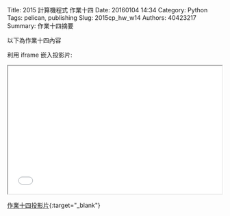 Title: 2015 計算機程式 作業十四
Date: 20160104 14:34
Category: Python
Tags: pelican, publishing
Slug: 2015cp_hw_w14
Authors: 40423217
Summary: 作業十四摘要

以下為作業十四內容

利用 iframe 嵌入投影片:

<iframe src="40423217_cp_w14_p.html" width="500" height="300"></iframe>

[作業十四投影片](40423227_cp_w14_p.html){:target="_blank"}
